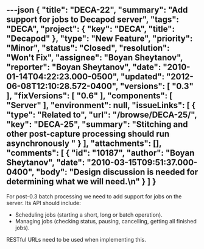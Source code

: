---json
{
  "title": "DECA-22",
  "summary": "Add support for jobs to Decapod server",
  "tags": "DECA",
  "project": {
    "key": "DECA",
    "title": "Decapod"
  },
  "type": "New Feature",
  "priority": "Minor",
  "status": "Closed",
  "resolution": "Won't Fix",
  "assignee": "Boyan Sheytanov",
  "reporter": "Boyan Sheytanov",
  "date": "2010-01-14T04:22:23.000-0500",
  "updated": "2012-06-08T12:10:28.572-0400",
  "versions": [
    "0.3"
  ],
  "fixVersions": [
    "0.6"
  ],
  "components": [
    "Server"
  ],
  "environment": null,
  "issueLinks": [
    {
      "type": "Related to",
      "url": "/browse/DECA-25/",
      "key": "DECA-25",
      "summary": "Stitching and other post-capture processing should run asynchronously "
    }
  ],
  "attachments": [],
  "comments": [
    {
      "id": "10187",
      "author": "Boyan Sheytanov",
      "date": "2010-03-15T09:51:37.000-0400",
      "body": "Design discussion is needed for determining what we will need.\n"
    }
  ]
}
---
For post-0.3 batch processing we need to add support for jobs on the server. Its API should include:

* Scheduling jobs (starting a short, long or batch operation).
* Managing jobs (checking status, pausing, cancelling, getting all finished jobs).

RESTful URLs need to be used when implementing this.

        
